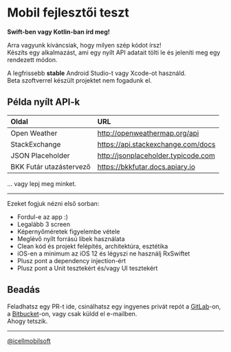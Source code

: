 # Mobil fejlesztői teszt

**Swift-ben vagy Kotlin-ban írd meg!**

Arra vagyunk kíváncsiak, hogy milyen szép kódot írsz!  
Készíts egy alkalmazást, ami egy nyílt API adatait tölti le és jeleníti meg egy rendezett módon.  

A legfrissebb **stable** Android Studio-t vagy Xcode-ot használd.   
Beta szoftverrel készült projektet nem fogadunk el.

## Példa nyílt API-k

| Oldal | URL |
| :- | :- |
| Open Weather | http://openweathermap.org/api |
| StackExchange | https://api.stackexchange.com/docs |
| JSON Placeholder | http://jsonplaceholder.typicode.com |
| BKK Futár utazástervező | https://bkkfutar.docs.apiary.io |

... vagy lepj meg minket. 

---

Ezeket fogjuk nézni első sorban:
* Fordul-e az app :)
* Legalább 3 screen
* Képernyőméretek figyelembe vétele
* Meglévő nyílt forrású libek használata
* Clean kód és projekt felépítés, architektúra, esztétika
* iOS-en a minimum az iOS 12 és légyszi ne használj RxSwiftet
* Plusz pont a dependency injection-ért
* Plusz pont a Unit tesztekért és/vagy UI tesztekért

## Beadás

Feladhatsz egy PR-t ide, csinálhatsz egy ingyenes privát repót a [GitLab](https://www.gitlab.com)-on, a [Bitbucket](https://bitbucket.org)-on, vagy csak küldd el e-mailben.  
Ahogy tetszik.

---

[@icellmobilsoft](https://github.com/icellmobilsoft)
